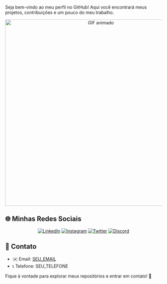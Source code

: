 Seja bem-vindo ao meu perfil no GitHub! Aqui você encontrará meus projetos, contribuições e um pouco do meu trabalho.

<div align="center">
  <img src="https://media3.giphy.com/media/v1.Y2lkPTc5MGI3NjExeDI4b2ZlcndueDN6NDAwZHd2Z3Z3aWMyMDgwMmE2dGk5Mzk4ZTZyaiZlcD12MV9pbnRlcm5hbF9naWZfYnlfaWQmY3Q9Zw/NDYQkBC3C1aog/giphy.gif" width="600px" alt="GIF animado">
</div>

## 🌐 Minhas Redes Sociais

<div align="center">
  <a href="SEU_LINKEDIN" target="_blank"><img src="https://img.shields.io/badge/LinkedIn-0077B5?style=for-the-badge&logo=linkedin&logoColor=white" alt="LinkedIn"></a>
  <a href="SEU_INSTAGRAM" target="_blank"><img src="https://img.shields.io/badge/Instagram-E4405F?style=for-the-badge&logo=instagram&logoColor=white" alt="Instagram"></a>
  <a href="SEU_TWITTER" target="_blank"><img src="https://img.shields.io/badge/Twitter-1DA1F2?style=for-the-badge&logo=twitter&logoColor=white" alt="Twitter"></a>
  <a href="SEU_DISCORD" target="_blank"><img src="https://img.shields.io/badge/Discord-5865F2?style=for-the-badge&logo=discord&logoColor=white" alt="Discord"></a>
</div>

## 📩 Contato

- ✉️ Email: [SEU_EMAIL](mailto:SEU_EMAIL)
- 📞 Telefone: SEU_TELEFONE

Fique à vontade para explorar meus repositórios e entrar em contato! 🚀
